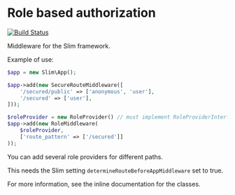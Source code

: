 # Role based authorization

[![Build Status](https://api.travis-ci.org/tkhamez/slim-role-auth.svg?branch=master)](https://travis-ci.org/tkhamez/slim-role-auth)

Middleware for the Slim framework.

Example of use:
```php
$app = new Slim\App();

$app->add(new SecureRouteMiddleware([
    '/secured/public' => ['anonymous', 'user'],
    '/secured' => ['user'],
]));

$roleProvider = new RoleProvider() // must implement RoleProviderInterface
$app->add(new RoleMiddleware(
    $roleProvider,
    ['route_pattern' => ['/secured']]
));
```
You can add several role providers for different paths.

This needs the Slim setting `determineRouteBeforeAppMiddleware` set to true.

For more information, see the inline documentation for the classes.
